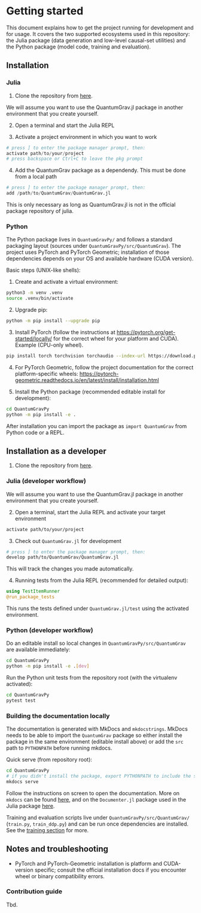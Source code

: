 # Getting started
This document explains how to get the project running for development and for usage. It covers the two supported ecosystems used in this repository: the Julia package (data generation and low-level causal-set utilities) and the Python package (model code, training and evaluation).

## Installation

### Julia
1. Clone the repository from [here](https://github.com/ssciwr/QuantumGrav). 

We will assume you want to use the QuantumGrav.jl package in another environment that you create yourself. 

2. Open a terminal and start the Julia REPL

3. Activate a project environment in which you want to work

```julia
# press ] to enter the package manager prompt, then:
activate path/to/your/project
# press backspace or Ctrl+C to leave the pkg prompt
```

4. Add the QuantumGrav package as a dependendy. This must be done from a local path

```julia 
# press ] to enter the package manager prompt, then:
add /path/to/QuantumGrav/QuantumGrav.jl
```
This is only necessary as long as QuantumGrav.jl is not in the official package repository of julia. 

### Python
The Python package lives in `QuantumGravPy/` and follows a standard packaging layout (sources under `QuantumGravPy/src/QuantumGrav`). The project uses PyTorch and PyTorch Geometric; installation of those dependencies depends on your OS and available hardware (CUDA version).

Basic steps (UNIX-like shells):

1. Create and activate a virtual environment:

```bash
python3 -m venv .venv
source .venv/bin/activate
```

2. Upgrade pip:

```bash
python -m pip install --upgrade pip 
```

3. Install PyTorch (follow the instructions at https://pytorch.org/get-started/locally/ for the correct wheel for your platform and CUDA). Example (CPU-only wheel). 

```bash
pip install torch torchvision torchaudio --index-url https://download.pytorch.org/whl/cpu
```

4. For PyTorch Geometric, follow the project documentation for the correct platform-specific wheels: https://pytorch-geometric.readthedocs.io/en/latest/install/installation.html

5. Install the Python package (recommended editable install for development):

```bash
cd QuantumGravPy
python -m pip install -e .
```

After installation you can import the package as `import QuantumGrav` from Python code or a REPL.

## Installation as a developer
1. Clone the repository from [here](https://github.com/ssciwr/QuantumGrav). 

### Julia (developer workflow)
We will assume you want to use the QuantumGrav.jl package in another environment that you create yourself. 

2. Open a terminal, start the Julia REPL and activate your target environment 
```bash
activate path/to/your/project
```

3. Check out `QuantumGrav.jl` for development 
```bash
# press ] to enter the package manager prompt, then:
develop path/to/QuantumGrav/QuantumGrav.jl
```
This will track the changes you made automatically. 

4. Running tests from the Julia REPL (recommended for detailed output):
```julia
using TestItemRunner
@run_package_tests
```

This runs the tests defined under `QuantumGrav.jl/test` using the activated environment.

### Python (developer workflow)

Do an editable install so local changes in `QuantumGravPy/src/QuantumGrav` are available immediately:

```bash
cd QuantumGravPy
python -m pip install -e .[dev]
```

Run the Python unit tests from the repository root (with the virtualenv activated):

```bash
cd QuantumGravPy
pytest test
```

### Building the documentation locally

The documentation is generated with MkDocs and `mkdocstrings`. MkDocs needs to be able to import the `QuantumGrav` package so either install the package in the same environment (editable install above) or add the `src` path to `PYTHONPATH` before running mkdocs.

Quick serve (from repository root):

```bash
cd QuantumGravPy
# if you didn't install the package, export PYTHONPATH to include the src dir
mkdocs serve
```
Follow the instructions on screen to open the documentation. More on `mkdocs` can be found [here](https://www.mkdocs.org/), and on the `Documenter.jl` package used in the Julia package [here](https://documenter.juliadocs.org/stable/).

Training and evaluation scripts live under `QuantumGravPy/src/QuantumGrav/` (`train.py`, `train_ddp.py`) and can be run once dependencies are installed.
See the [training section](./training_a_model.md) for more. 

## Notes and troubleshooting

- PyTorch and PyTorch-Geometric installation is platform and CUDA-version specific; consult the official installation docs if you encounter wheel or binary compatibility errors.

### Contribution guide

Tbd.



